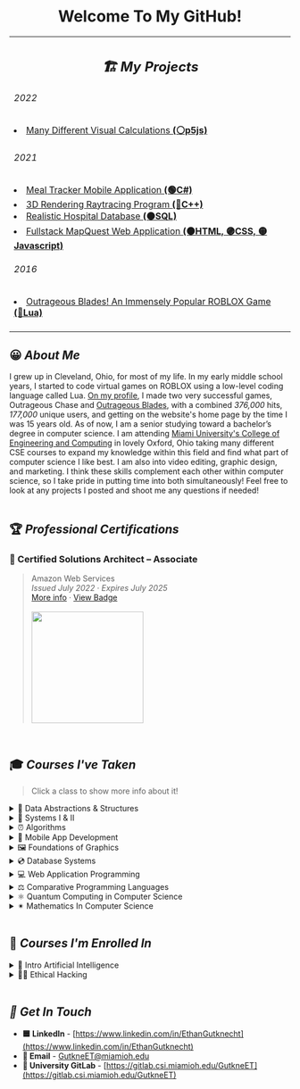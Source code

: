 <h1 align="center"> Welcome To My GitHub!</h1>
<table align="center">
	<tr>
		<td>
	<h2 align="center"><i>🏗 My Projects</i></h2>
	<h6>2022</h6>
<li><a href="https://github.com/ethangutknecht/VisualCalculations#-back-to-ethan-gutknechts-profile">Many Different Visual Calculations  <b>(⚪p5js)</b></a></li>
	<h6>2021</h6>
<li><a href="https://github.com/ethangutknecht/Meal-Tracker-Mobile-Application#-back-to-ethan-gutknechts-profile">Meal Tracker Mobile Application  <b>(🟢C#)</b></a></li>
<li><a href="https://github.com/ethangutknecht/RaytracingProgram#-back-to-ethan-gutknechts-profile">3D Rendering Raytracing Program  <b>(🔴C++)</b></a></li>
<li><a href="https://github.com/ethangutknecht/Hospital-SQL-Database#-back-to-ethan-gutknechts-profile">Realistic Hospital Database  <b>(🟠SQL)</b></a></li>
<li><a href="https://github.com/ethangutknecht/MapQuest-Application#-back-to-ethan-gutknechts-profile">Fullstack MapQuest Web Application  <b>(🟤HTML, 🟣CSS, 🟡Javascript)</b></a></li>
	<h6>2016</h6>
<li><a href="https://github.com/ethangutknecht/Outrageous-Blades#-back-to-ethan-gutknechts-profile">Outrageous Blades! An Immensely Popular ROBLOX Game  <b>(🔵Lua)</b></a></li>
		<br></td>
  	</tr>
</table>

## 😀 *About Me*
I grew up in Cleveland, Ohio, for most of my life. In my early middle school years,  I started to code virtual games on ROBLOX using a low-level coding language called Lua. [On my profile](https://www.roblox.com/users/47934004/profile/#!/creations "my profile title"), I made two very successful games, Outrageous Chase and [Outrageous Blades](https://github.com/ethangutknecht/Outrageous-Blades), with a combined *376,000* hits, *177,000* unique users, and getting on the website's home page by the time I was 15 years old. As of now, I am a senior studying toward a bachelor’s degree in computer science. I am attending [Miami University's College of Engineering and Computing](https://www.miamioh.edu/cec/) in lovely Oxford, Ohio taking many different CSE courses to expand my knowledge within this field and find what part of computer science I like best. I am also into video editing, graphic design, and marketing. I think these skills complement each other within computer science, so I take pride in putting time into both simultaneously! Feel free to look at any projects I posted and shoot me any questions if needed!
<br><br>

## 🏆 *Professional Certifications*
### **🏅 Certified Solutions Architect – Associate** <br>
> Amazon Web Services<br>
> *Issued July 2022 · Expires July 2025* <br>
> [More info](https://aws.amazon.com/certification/certified-solutions-architect-associate/) · [View Badge](https://www.credly.com/badges/23f01fb3-96a5-4f47-9c46-4b926e07377d/public_url)<br><br>
>  <a href="https://www.credly.com/badges/23f01fb3-96a5-4f47-9c46-4b926e07377d/public_url"><img src="https://github.com/ethangutknecht/ethangutknecht/blob/main/Images/SAA.png?raw=true" width=200px></a><br>
<br>



## 🎓 *Courses I've Taken*
> Click a class to show more info about it!
<details>
    <summary>💽 Data Abstractions & Structures</summary>

 - I took this class in the Spring of 2020 in my first year at Miami University.
 - Learned about abstract data types and their implementation as data structures using object-oriented programming. 
 - Use object-oriented principles in selecting and analyzing various ADT implementations. 
 - Created sequential and linked storage representations: lists, stacks, queues, and tables. 
 - Nonlinear data structures: trees and graphs. 
 - Recursion, sorting, searching, and algorithm complexity.
</details>
<details>
    <summary>🔐 Systems I & II</summary>
    
 - I took Systems I in the Fall of 2020 and Systems II in the Spring of 2021 in my second year at Miami University.
 - This course introduced operating systems concepts and used them as a resource manager. 
 - The principles for the design and implementation of operating systems. 
 - Processed scheduling and deadlock prevention. 
 - Memory management, virtual memory, paging, segmentation, and interrupt processing.  
 - Device management, I/O systems, and I/O processing. Concurrency and multithreading. 
 - Virtualization and cloud services. Security and protection.
</details>
<details>
    <summary>⏰ Algorithms</summary>

 - I took this class in the Spring of 2021 in my second year at Miami University.
 - Time is money!
 - This class designed, analyzed, and implemented algorithms and data structures. 
 - Dynamic programming, brute force algorithms, divide and conquer algorithms.
 - Greedy algorithms, graph algorithms, red-black trees, string matching and computational geometry.
</details>
<details>
    <summary>📱  Mobile App Development</summary>
    
 - I took this class in the Summer of 2021, entering my third year at Miami University.
 - Implementation of cross-platform applications for mobile platforms such as iOS and Android. 
 - Programming languages, development environments, debugging, testing, and application design. 
 - Developed applications that: 
     - Provide an effective graphical interface
     - Access internet resources
     - [Developed a meal tracker mobile application as a final project (click here to view)](https://github.com/ethangutknecht/Meal-Tracker-Mobile-Application#-back-to-ethan-gutknechts-profile)
     - Permanently store data using local databases
     - Access different device hardware
     - Display graphical elements.
</details>
<details>
    <summary>🖼 Foundations of Graphics</summary>

 - I took this class in the Fall of 2021 in my third year at Miami University.
 - Introduced techniques used to create images on the computer.
 - Covered the algorithms and mathematical theory behind three-dimensional image generation
 - Emphasis on:
     - 3D geometry
     - 3D transformations
     - The graphics pipeline
     - [Created a raytracing algorithm project (click here to view)](https://github.com/ethangutknecht/RaytracingProgram#-back-to-ethan-gutknechts-profile)
     - Object ordered algorithms
</details>

<details>
    <summary>💿 Database Systems</summary>

 - I took this class in the Fall of 2021 in my third year at Miami University.
 - [Created a realistic hospital database over multiple projects (click here to view)](https://github.com/ethangutknecht/Hospital-SQL-Database#-back-to-ethan-gutknechts-profile)
 -  Re-discussed the overview of database management, system architecture, modeling principles, and logical database design.
 - The relational database model, relational integrity constraints, and relational algebra. 
 - Dove deep into relational commercial database management systems and languages.
 - Interactive database processing, view processing, and database application programming.
 - Database integrity, relational database design by normalization, and file structures for database systems.
</details>
<details>
    <summary>💻 Web Application Programming</summary>
    
 - I took this class in the Fall of 2021 in my third year at Miami University.
 - [Created a full-stack web application as my final project (click here to view).](https://github.com/ethangutknecht/MapQuest-Application#-back-to-ethan-gutknechts-profile)
 - An introduction to the software, concepts, and methodologies necessary to design and implement web applications. 
 - Designed and construct web applications utilizing remote servers on multiple platforms. 
</details>
<details>
    <summary>⚖ Comparative Programming Languages</summary>

 - Learning about the foundations of programming languages and the trade-off between them.
 - Describe, use, and implement procedure calls and specify programming language syntax and semantics.
 - Describe and compare approaches to the facilities present in modern programming languages.
 - Apply different programming paradigms and identify basic concepts in the language translation process.
</details>
<details>
    <summary>⚛ Quantum Computing in Computer Science</summary>

 - A new class offered at Miami taught me so much about the unknown side of computing.
 - Did assignments regarding superposition, linear algebra, spin, entanglement, and teleportation.
 - Used our knowledge in the topics above to answer questions about mathematics in particle spin, quantum entanglement, and quantum gates while comparing it to classical computing.
 - Dove deep into quantum algorithms that changed the idea of the potential Quantum Computing, like Deutsch’s Algorithm, Simon's Algorithm, Grover's Algorithm, and Shor's Algorithm.
</details>
<details>
    <summary>✴ Mathematics In Computer Science</summary>

 - We used a programming language called [p5js](https://p5js.org/)
 - Explored different types of  Computational geometry topics, like Taxi Cab, Euclidean, and Chebyshev. Using this, we also made Voronoi Diagrams.
 -  Explored a lot about time complexities, explicitly finding the closest pair of points using divide and conquer and brute force.
 - Coded a lot of imagery with math like Sierpinski's triangle, Hausdorff Dimension, Koch's Curve, Cantor's Set, Fractals, Julia sets, and the Mandelbrot set. We used different approaches to code such imagery, like L-Systems and recursion with complex numbers.
 - Explored cryptography and how computers can securely talk to each other over the internet with RSA encryption. 
 - Explored image processing and how applications like Photoshop and Instagram edit their photos with filters.
 - [Created a bunch of subprojects that explored some of the main concepts in the course](https://github.com/ethangutknecht/VisualCalculations#-back-to-ethan-gutknechts-profile)
</details>
<br>


## 🧠 *Courses I'm Enrolled In*
<details>
    <summary>🧩 Intro Artificial Intelligence</summary>

 - I will update this as I take the course next Fall!
</details>
<details>
    <summary>👮‍♂️ Ethical Hacking</summary>

 - I will update this as I take the course next Fall!
</details>
<br>


## *🔗 Get In Touch*
 - **🟦 LinkedIn** - [https://www.linkedin.com/in/EthanGutknecht](https://www.linkedin.com/in/EthanGutknecht)
 - **📧 Email** - GutkneET@miamioh.edu
 - **🧰 University GitLab** - [https://gitlab.csi.miamioh.edu/GutkneET](https://gitlab.csi.miamioh.edu/GutkneET)



